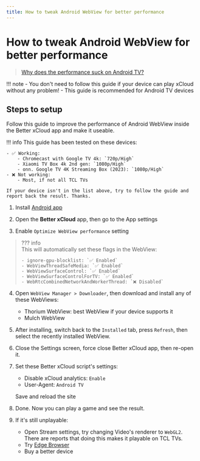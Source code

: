 ```yaml
---
title: How to tweak Android WebView for better performance
---
```


# How to tweak Android WebView for better performance

> [Why does the performance suck on Android TV?](../faq.md#android-app)

!!! note
    - You don't need to follow this guide if your device can play xCloud without any problem!
    - This guide is recommended for Android TV devices

## Steps to setup

Follow this guide to improve the performance of Android WebView inside the Better xCloud app and make it useable.

!!! info
    This guide has been tested on these devices:  

    - ✅ Working:  
        - Chromecast with Google TV 4k: `720p/High`  
        - Xiaomi TV Box 4k 2nd gen: `1080p/High`  
        - onn. Google TV 4K Streaming Box (2023): `1080p/High`  
    - ❌ Not working:  
        - Most, if not all TCL TVs

    If your device isn't in the list above, try to follow the guide and report back the result. Thanks.

1. Install [Android app](https://github.com/redphx/better-xcloud-android/releases/latest)  

2. Open the **Better xCloud** app, then go to the App settings

3. Enable `Optimize WebView performance` setting  
> ??? info  
>     This will automatically set these flags in the WebView:  
>
>     - ignore-gpu-blocklist: `✅ Enabled`
>     - WebViewThreadSafeMedia: `✅ Enabled`
>     - WebViewSurfaceControl: `✅ Enabled`
>     - WebViewSurfaceControlForTV: `✅ Enabled`
>     - WebRtcCombinedNetworkAndWorkerThread: `❌ Disabled`  

4. Open `WebView Manager > Downloader`, then download and install any of these WebViews:
    - Thorium WebView: best WebView if your device supports it
    - Mulch WebView

5. After installing, switch back to the `Installed` tab, press `Refresh`, then select the recently installed WebView.

6. Close the Settings screen, force close Better xCloud app, then re-open it.

7. Set these Better xCloud script's settings:  
    - Disable xCloud analytics: `Enable`
    - User-Agent: `Android TV`
   
    Save and reload the site

8. Done. Now you can play a game and see the result.

9. If it's still unplayable:  
    - Open Stream settings, try changing Video's renderer to `WebGL2`. There are reports that doing this makes it playable on TCL TVs.  
    - Try [Edge Browser](../android-browser.md)
    - Buy a better device

